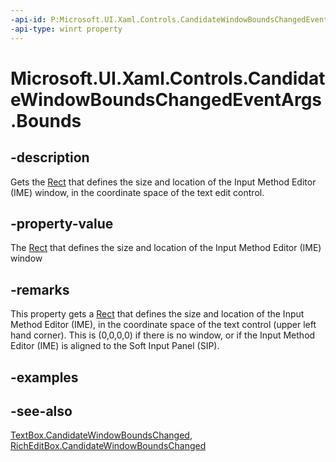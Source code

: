 ```yaml
---
-api-id: P:Microsoft.UI.Xaml.Controls.CandidateWindowBoundsChangedEventArgs.Bounds
-api-type: winrt property
---
```


<!-- Property syntax
public Windows.Foundation.Rect Bounds { get; }
-->

# Microsoft.UI.Xaml.Controls.CandidateWindowBoundsChangedEventArgs.Bounds

## -description
Gets the [Rect](/uwp/api/windows.foundation.rect) that defines the size and location of the Input Method Editor (IME) window, in the coordinate space of the text edit control.

## -property-value
The [Rect](/uwp/api/windows.foundation.rect) that defines the size and location of the Input Method Editor (IME) window

## -remarks
This property gets a [Rect](/uwp/api/windows.foundation.rect) that defines the size and location of the Input Method Editor (IME), in the coordinate space of the text control (upper left hand corner). This is (0,0,0,0) if there is no window, or if the Input Method Editor (IME) is aligned to the Soft Input Panel (SIP).

## -examples

## -see-also
[TextBox.CandidateWindowBoundsChanged](textbox_candidatewindowboundschanged.md), [RichEditBox.CandidateWindowBoundsChanged](richeditbox_candidatewindowboundschanged.md)
